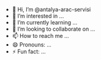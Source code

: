 - 👋 Hi, I’m @antalya-arac-servisi
- 👀 I’m interested in ...
- 🌱 I’m currently learning ...
- 💞️ I’m looking to collaborate on ...
- 📫 How to reach me ...
- 😄 Pronouns: ...
- ⚡ Fun fact: ...

<!---
antalya-arac-servisi/antalya-arac-servisi is a ✨ special ✨ repository because its `README.md` (this file) appears on your GitHub profile.
You can click the Preview link to take a look at your changes.
--->
